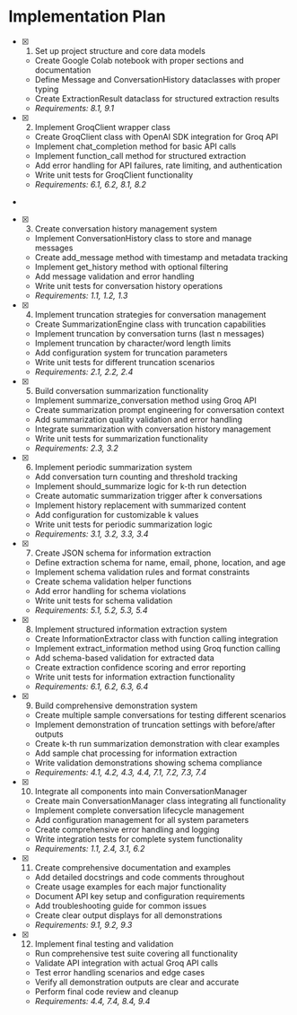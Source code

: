 # Implementation Plan

- [x] 1. Set up project structure and core data models





  - Create Google Colab notebook with proper sections and documentation
  - Define Message and ConversationHistory dataclasses with proper typing
  - Create ExtractionResult dataclass for structured extraction results
  - _Requirements: 8.1, 9.1_

- [x] 2. Implement GroqClient wrapper class







  - Create GroqClient class with OpenAI SDK integration for Groq API
  - Implement chat_completion method for basic API calls
  - Implement function_call method for structured extraction
  - Add error handling for API failures, rate limiting, and authentication
  - Write unit tests for GroqClient functionality
  - _Requirements: 6.1, 6.2, 8.1, 8.2_
-

- [x] 3. Create conversation history management system




  - Implement ConversationHistory class to store and manage messages
  - Create add_message method with timestamp and metadata tracking
  - Implement get_history method with optional filtering
  - Add message validation and error handling
  - Write unit tests for conversation history operations
  - _Requirements: 1.1, 1.2, 1.3_

- [x] 4. Implement truncation strategies for conversation management









  - Create SummarizationEngine class with truncation capabilities
  - Implement truncation by conversation turns (last n messages)
  - Implement truncation by character/word length limits
  - Add configuration system for truncation parameters
  - Write unit tests for different truncation scenarios
  - _Requirements: 2.1, 2.2, 2.4_

- [x] 5. Build conversation summarization functionality





  - Implement summarize_conversation method using Groq API
  - Create summarization prompt engineering for conversation context
  - Add summarization quality validation and error handling
  - Integrate summarization with conversation history management
  - Write unit tests for summarization functionality
  - _Requirements: 2.3, 3.2_

- [x] 6. Implement periodic summarization system





  - Add conversation turn counting and threshold tracking
  - Implement should_summarize logic for k-th run detection
  - Create automatic summarization trigger after k conversations
  - Implement history replacement with summarized content
  - Add configuration for customizable k values
  - Write unit tests for periodic summarization logic
  - _Requirements: 3.1, 3.2, 3.3, 3.4_

- [x] 7. Create JSON schema for information extraction





  - Define extraction schema for name, email, phone, location, and age
  - Implement schema validation rules and format constraints
  - Create schema validation helper functions
  - Add error handling for schema violations
  - Write unit tests for schema validation
  - _Requirements: 5.1, 5.2, 5.3, 5.4_

- [x] 8. Implement structured information extraction system





  - Create InformationExtractor class with function calling integration
  - Implement extract_information method using Groq function calling
  - Add schema-based validation for extracted data
  - Create extraction confidence scoring and error reporting
  - Write unit tests for information extraction functionality
  - _Requirements: 6.1, 6.2, 6.3, 6.4_

- [x] 9. Build comprehensive demonstration system





  - Create multiple sample conversations for testing different scenarios
  - Implement demonstration of truncation settings with before/after outputs
  - Create k-th run summarization demonstration with clear examples
  - Add sample chat processing for information extraction
  - Write validation demonstrations showing schema compliance
  - _Requirements: 4.1, 4.2, 4.3, 4.4, 7.1, 7.2, 7.3, 7.4_

- [x] 10. Integrate all components into main ConversationManager





  - Create main ConversationManager class integrating all functionality
  - Implement complete conversation lifecycle management
  - Add configuration management for all system parameters
  - Create comprehensive error handling and logging
  - Write integration tests for complete system functionality
  - _Requirements: 1.1, 2.4, 3.1, 6.2_

- [x] 11. Create comprehensive documentation and examples





  - Add detailed docstrings and code comments throughout
  - Create usage examples for each major functionality
  - Document API key setup and configuration requirements
  - Add troubleshooting guide for common issues
  - Create clear output displays for all demonstrations
  - _Requirements: 9.1, 9.2, 9.3_

- [x] 12. Implement final testing and validation





  - Run comprehensive test suite covering all functionality
  - Validate API integration with actual Groq API calls
  - Test error handling scenarios and edge cases
  - Verify all demonstration outputs are clear and accurate
  - Perform final code review and cleanup
  - _Requirements: 4.4, 7.4, 8.4, 9.4_